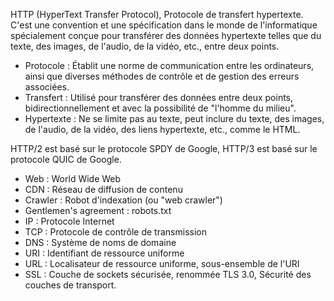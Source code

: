 HTTP (HyperText Transfer Protocol), Protocole de transfert hypertexte. C'est une convention et une spécification dans le monde de l'informatique spécialement conçue pour transférer des données hypertexte telles que du texte, des images, de l'audio, de la vidéo, etc., entre deux points.

* Protocole : Établit une norme de communication entre les ordinateurs, ainsi que diverses méthodes de contrôle et de gestion des erreurs associées.
* Transfert : Utilisé pour transférer des données entre deux points, bidirectionnellement et avec la possibilité de "l'homme du milieu".
* Hypertexte : Ne se limite pas au texte, peut inclure du texte, des images, de l'audio, de la vidéo, des liens hypertexte, etc., comme le HTML.

HTTP/2 est basé sur le protocole SPDY de Google, HTTP/3 est basé sur le protocole QUIC de Google.

* Web : World Wide Web
* CDN : Réseau de diffusion de contenu
* Crawler : Robot d'indexation (ou "web crawler")
* Gentlemen's agreement : robots.txt
* IP : Protocole Internet
* TCP : Protocole de contrôle de transmission
* DNS : Système de noms de domaine
* URI : Identifiant de ressource uniforme
* URL : Localisateur de ressource uniforme, sous-ensemble de l'URI
* SSL : Couche de sockets sécurisée, renommée TLS 3.0, Sécurité des couches de transport.